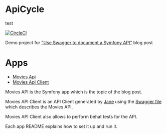 ApiCycle
========

test

[![CircleCI](https://circleci.com/gh/matks/ApiCycle/tree/master.svg?style=svg)](https://circleci.com/gh/matks/ApiCycle/tree/master)

Demo project for ["Use Swagger to document a Symfony API"](https://dev.to/mathieuks/use-swagger-to-document-a-symfony-api-790) blog post

# Apps

- [Movies Api](https://github.com/matks/ApiCycle/blob/master/apps/movies-api/README.md)
- [Movies Api Client](https://github.com/matks/ApiCycle/blob/master/apps/movies-api-client/README.md)


Movies API is the Symfony app which is the topic of the blog post.

Movies API Client is an API Client generated by [Jane](https://github.com/janephp/openapi)
using the [Swagger file](https://github.com/matks/ApiCycle/blob/master/apps/movies-api-client/swagger/swagger.json)
which describes the Movies API.

Movies API Client also allows to perform behat tests for the API.

Each app README explains how to set it up and run it.